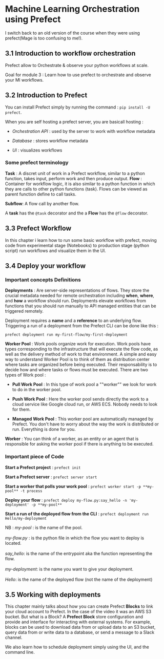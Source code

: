 # Machine Learning Orchestration using Prefect

I switch back to an old version of the course when they were using prefect(Mage is too confusing to me!).

## 3.1 Introduction to workflow orchestration

Prefect allow to Orchestrate & observe your python workflows at scale. 

Goal for module 3 : Learn how to use prefect to orchestrate and observe your Ml workflows.

## 3.2 Introduction to Prefect

You can install Prefect simply by running the command : `pip install -U prefect`. 

When you are self hosting a prefect server, you are basicall hosting : 

- *Orchestration API* : used by the server to work with workflow metadata

- *Database* : stores workflow metadata

- *UI* : visualizes  workflows

### Some prefect terminology 

**Task** : A discret unit of work in a Prefect workflow, similar to a python function, takes input, perform work and then produce output.
**Flow** : Container for workflow logic, it is also similar to a python function in which they are calls to other python functions (task). Flows can be viewed as parent function define to call tasks.

**Subflow**: A flow call by another flow.

A **task** has the `@task` decorator and the a **Flow** has the `@flow` decorator.

## 3.3 Prefect Workflow

In this chapter i learn how to run some basic workflow with prefect, moving code from experimental stage (Notebooks) to production stage (python script)  run workflows and visualize them in the UI.

## 3.4 Deploy your workflow

### Important concepts Definitions

**Deployments** : Are server-side representations of flows. They store the crucial metadata needed for remote orchestration including **when**, **where**, and **how** a workflow should run. Deployments elevate workflows from functions that you should run manually to API managed entities that can be triggered remotely.

Deployment requires a **name** and a **reference** to an underlying flow. Triggering a run of a deployment from the Prefect CLI can be done like this : 

`prefect deployment run my-first-flow/my-first-deployment`


**Worker Pool** : Work pools organize work for execution. Work pools have types corresponding to the infrastructure that will execute the flow code, as well as the delivery method of work to that environment. A simple and easy way to understand Worker Pool is to think of them as distribution center where tasks are organized before being executed. Their responsability is to decide how and where tasks or flows must be executed. There are two types of Work pool : 

- **Pull Work Pool** : In this type of work pool a ""worker"" we look for work to do in the worker pool.

- **Push Work Pool** : Here the worker pool sends directly the work to a cloud service like Google cloud run, or AWS ECS. Nobody needs to look for them.

- **Managed Work Pool** : This worker pool are automatically managed by Prefect. You don't have to worry about the way the work is distributed or run. Everything is done for you.

**Worker** : You can think of a worker, as an entity or an agent that is responsible for asking the worker pool if there is anything to be executed. 

### Important piece of Code 

**Start a Prefect project** : `prefect init`

**Start a Prefect server** : `prefect server start`

**Start a worker that polls your work pool** : `prefect worker start -p **my-pool** -t process`

**Deploy your flow** : `prefect deploy my-flow.py:say_hello -n 'my-deployment' -p **my-pool**`

**Start a run of the deployed flow from the CLI** : `prefect deployment run Hello/my-deployment`

NB : *my-pool* : is the name of the pool. <br>   
     *my-flow.py* : is the python file in which the flow you want to deploy is located. <br>  
     *say_hello*:  is the name of the entrypoint aka the function representing the flow. <br>  
     *my-deployment*:  is the name you want to give your deployment.<br>  
     *Hello*:  is the name of the deployed flow (not the name of the deployment)


## 3.5 Working with deployments

This chapter mainly talks about how you can create Prefect **Blocks** to link your cloud account to Prefect. In the case of the video it was an AWS S3 bucket. But what is a Block? A **Prefect Block** store configuration and provide and interface for interacting with external systems. For example, blocks can be used to download data from or upload data to an S3 bucket, query data from or write data to a database, or send a message to a Slack channel.

We also learn how to schedule deployment simply using the UI, and the command line.



